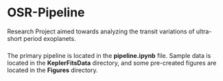 # OSR-Pipeline
Research Project aimed towards analyzing the transit variations of ultra-short period exoplanets.

###
The primary pipeline is located in the **pipeline.ipynb** file. Sample data is located in the **KeplerFitsData** directory, and some pre-created figures are located in the **Figures** directory. 

